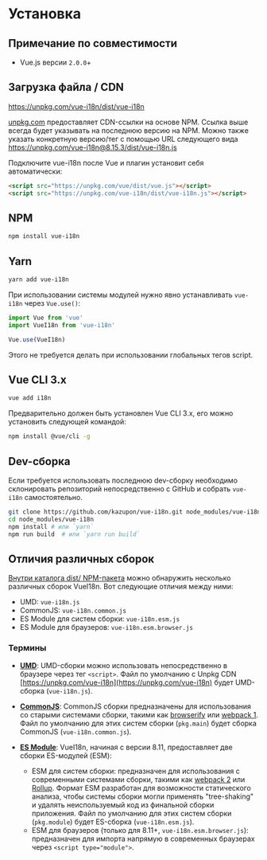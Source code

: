 # Установка

## Примечание по совместимости

- Vue.js версии `2.0.0`+

## Загрузка файла / CDN

<https://unpkg.com/vue-i18n/dist/vue-i18n>

[unpkg.com](https://unpkg.com) предоставляет CDN-ссылки на основе NPM. Ссылка выше всегда будет указывать на последнюю версию на NPM. Можно также указать конкретную версию/тег с помощью URL следующего вида <https://unpkg.com/vue-i18n@8.15.3/dist/vue-i18n.js>

Подключите vue-i18n после Vue и плагин установит себя автоматически:

```html
<script src="https://unpkg.com/vue/dist/vue.js"></script>
<script src="https://unpkg.com/vue-i18n/dist/vue-i18n.js"></script>
```

## NPM

```sh
npm install vue-i18n
```

## Yarn

```sh
yarn add vue-i18n
```

При использовании системы модулей нужно явно устанавливать `vue-i18n` через `Vue.use()`:

```javascript
import Vue from 'vue'
import VueI18n from 'vue-i18n'

Vue.use(VueI18n)
```

Этого не требуется делать при использовании глобальных тегов script.

## Vue CLI 3.x

```sh
vue add i18n
```

Предварительно должен быть установлен Vue CLI 3.x, его можно установить следующей командой:

```sh
npm install @vue/cli -g
```

## Dev-сборка

Если требуется использовать последнюю dev-сборку необходимо склонировать репозиторий непосредственно с GitHub и собрать `vue-i18n` самостоятельно.

```sh
git clone https://github.com/kazupon/vue-i18n.git node_modules/vue-i18n
cd node_modules/vue-i18n
npm install # или `yarn`
npm run build  # или `yarn run build`
```

## Отличия различных сборок

[Внутри каталога dist/ NPM-пакета](https://cdn.jsdelivr.net/npm/vue-i18n/dist/) можно обнаружить несколько различных сборок VueI18n. Вот следующие отличия между ними:

- UMD: `vue-i18n.js`
- CommonJS: `vue-i18n.common.js`
- ES Module для систем сборки: `vue-i18n.esm.js`
- ES Module для браузеров: `vue-i18n.esm.browser.js`

### Термины

- **[UMD](https://github.com/umdjs/umd)**: UMD-сборки можно использовать непосредственно в браузере через тег `<script>`. Файл по умолчанию с Unpkg CDN [https://unpkg.com/vue-i18n](https://unpkg.com/vue-i18n) будет UMD-сборка (`vue-i18n.js`).

- **[CommonJS](http://wiki.commonjs.org/wiki/Modules/1.1)**: CommonJS сборки предназначены для использования со старыми системами сборки, такими как [browserify](http://browserify.org/) или [webpack 1](https://webpack.github.io). Файл по умолчанию для этих систем сборки (`pkg.main`) будет сборка CommonJS (`vue-i18n.common.js`).

- **[ES Module](http://exploringjs.com/es6/ch_modules.html)**: VueI18n, начиная с версии 8.11, предоставляет две сборки ES-модулей (ESM):

  - ESM для систем сборки: предназначен для использования с современными системами сборки, такими как [webpack 2](https://webpack.js.org) или [Rollup](https://rollupjs.org/). Формат ESM разработан для возможности статического анализа, чтобы системы сборки могли применять "tree-shaking" и удалять неиспользуемый код из финальной сборки приложения. Файл по умолчанию для этих систем сборки (`pkg.module`) будет ES-сборка (`vue-i18n.esm.js`).
  - ESM для браузеров (только для 8.11+, `vue-i18n.esm.browser.js`): предназначен для импорта напрямую в современных браузерах через `<script type="module">`.
